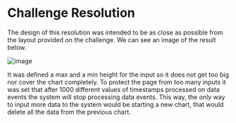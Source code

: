 # Challenge Resolution

The design of this resolution was intended to be as close as possible from the layout provided on the challenge. We can see an image of the result below.

![image](https://user-images.githubusercontent.com/51246548/167277187-35dd3478-8cee-4346-94d5-995325b4d746.png)

It was defined a max and a min height for the input so it does not get too big nor cover the chart completely. To protect the page from too many inputs it was set that after 1000 different values of timestamps processed on data events the system will stop processing data events. This way, the only way to input more data to the system would be starting a new chart, that would delete all the data from the previous chart.

